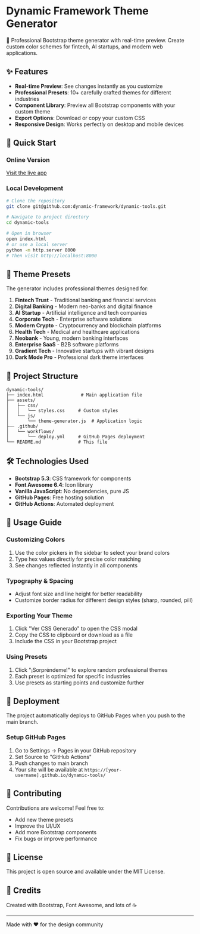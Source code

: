 # Dynamic Framework Theme Generator

🎨 Professional Bootstrap theme generator with real-time preview. Create custom color schemes for fintech, AI startups, and modern web applications.

## ✨ Features

- **Real-time Preview**: See changes instantly as you customize
- **Professional Presets**: 10+ carefully crafted themes for different industries
- **Component Library**: Preview all Bootstrap components with your custom theme
- **Export Options**: Download or copy your custom CSS
- **Responsive Design**: Works perfectly on desktop and mobile devices

## 🚀 Quick Start

### Online Version
[Visit the live app](https://themes.dynamicframework.dev/)

### Local Development
```bash
# Clone the repository
git clone git@github.com:dynamic-framework/dynamic-tools.git

# Navigate to project directory
cd dynamic-tools

# Open in browser
open index.html
# or use a local server
python -m http.server 8000
# Then visit http://localhost:8000
```

## 🎯 Theme Presets

The generator includes professional themes designed for:

1. **Fintech Trust** - Traditional banking and financial services
2. **Digital Banking** - Modern neo-banks and digital finance
3. **AI Startup** - Artificial intelligence and tech companies
4. **Corporate Tech** - Enterprise software solutions
5. **Modern Crypto** - Cryptocurrency and blockchain platforms
6. **Health Tech** - Medical and healthcare applications
7. **Neobank** - Young, modern banking interfaces
8. **Enterprise SaaS** - B2B software platforms
9. **Gradient Tech** - Innovative startups with vibrant designs
10. **Dark Mode Pro** - Professional dark theme interfaces

## 📁 Project Structure

```
dynamic-tools/
├── index.html              # Main application file
├── assets/
│   ├── css/
│   │   └── styles.css     # Custom styles
│   └── js/
│       └── theme-generator.js  # Application logic
├── .github/
│   └── workflows/
│       └── deploy.yml     # GitHub Pages deployment
└── README.md              # This file
```

## 🛠️ Technologies Used

- **Bootstrap 5.3**: CSS framework for components
- **Font Awesome 6.4**: Icon library
- **Vanilla JavaScript**: No dependencies, pure JS
- **GitHub Pages**: Free hosting solution
- **GitHub Actions**: Automated deployment

## 📝 Usage Guide

### Customizing Colors
1. Use the color pickers in the sidebar to select your brand colors
2. Type hex values directly for precise color matching
3. See changes reflected instantly in all components

### Typography & Spacing
- Adjust font size and line height for better readability
- Customize border radius for different design styles (sharp, rounded, pill)

### Exporting Your Theme
1. Click "Ver CSS Generado" to open the CSS modal
2. Copy the CSS to clipboard or download as a file
3. Include the CSS in your Bootstrap project

### Using Presets
1. Click "¡Sorpréndeme!" to explore random professional themes
2. Each preset is optimized for specific industries
3. Use presets as starting points and customize further

## 🚢 Deployment

The project automatically deploys to GitHub Pages when you push to the main branch.

### Setup GitHub Pages
1. Go to Settings → Pages in your GitHub repository
2. Set Source to "GitHub Actions"
3. Push changes to main branch
4. Your site will be available at `https://[your-username].github.io/dynamic-tools/`

## 🤝 Contributing

Contributions are welcome! Feel free to:
- Add new theme presets
- Improve the UI/UX
- Add more Bootstrap components
- Fix bugs or improve performance

## 📄 License

This project is open source and available under the MIT License.

## 🙏 Credits

Created with Bootstrap, Font Awesome, and lots of ☕

---

Made with ❤️ for the design community
